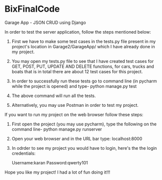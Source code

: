 # BixFinalCode
Garage App - JSON CRUD using Django

In order to test the server application, follow the steps mentioned below:

1. First we have to make some test cases in the tests.py file present in my project's location in Garage2/GarageApp/ which I have already done in my project.

2. You may open my tests.py file to see that I have created test cases for GET, POST, PUT, UPDATE AND DELETE functions, for cars, trucks and boats that is in total there are about 12 test cases for this project.

3. In order to successfully run these tests go to command line (in pycharm while the project is opened) and type- python manage.py test

4. The above command will run all the tests. 

5. Alternatively, you may use Postman in order to test my project.


If you want to run my project on the web browser follow these steps:

1. First open the project (you may use pycharm), type the following on the command line- python manage.py runserver

2. Open your web browser and in the URL bar type: localhost:8000

3. In odrder to see my project you would have to login, here's the the login credentials:
   
   Username:karan
   Password:qwerty101


Hope you like my project! I had a lot of fun doing it!!!


